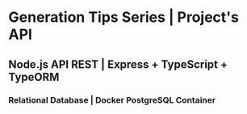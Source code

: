 # Generation Tips Series | Project's API

## Node.js API REST | Express + TypeScript + TypeORM

### Relational Database | Docker PostgreSQL Container

